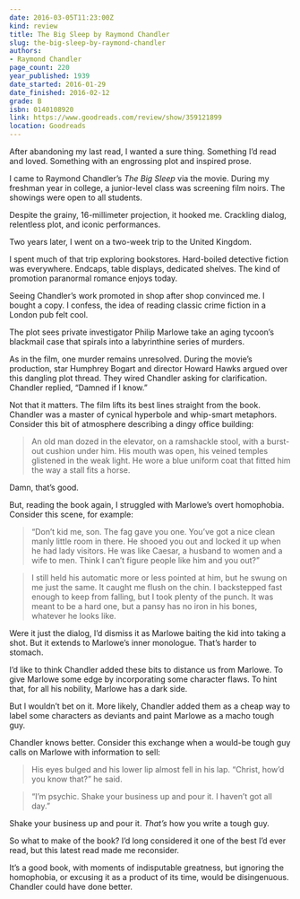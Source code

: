 ```yaml
---
date: 2016-03-05T11:23:00Z
kind: review
title: The Big Sleep by Raymond Chandler
slug: the-big-sleep-by-raymond-chandler
authors:
- Raymond Chandler
page_count: 220
year_published: 1939
date_started: 2016-01-29
date_finished: 2016-02-12
grade: B
isbn: 0140108920
link: https://www.goodreads.com/review/show/359121899
location: Goodreads
---
```


After abandoning my last read, I wanted a sure thing. Something I’d read and loved. Something with an engrossing plot and inspired prose.

I came to Raymond Chandler’s _The Big Sleep_ via the movie. During my freshman year in college, a junior-level class was screening film noirs. The showings were open to all students.

Despite the grainy, 16-millimeter projection, it hooked me. Crackling dialog, relentless plot, and iconic performances.

Two years later, I went on a two-week trip to the United Kingdom.

I spent much of that trip exploring bookstores. Hard-boiled detective fiction was everywhere. Endcaps, table displays, dedicated shelves. The kind of promotion paranormal romance enjoys today.

Seeing Chandler’s work promoted in shop after shop convinced me. I bought a copy. I confess, the idea of reading classic crime fiction in a London pub felt cool.

The plot sees private investigator Philip Marlowe take an aging tycoon’s blackmail case that spirals into a labyrinthine series of murders.

As in the film, one murder remains unresolved. During the movie’s production, star Humphrey Bogart and director Howard Hawks argued over this dangling plot thread. They wired Chandler asking for clarification. Chandler replied, “Damned if I know.”

Not that it matters. The film lifts its best lines straight from the book. Chandler was a master of cynical hyperbole and whip-smart metaphors. Consider this bit of atmosphere describing a dingy office building:

> An old man dozed in the elevator, on a ramshackle stool, with a burst-out cushion under him. His mouth was open, his veined temples glistened in the weak light. He wore a blue uniform coat that fitted him the way a stall fits a horse.

Damn, that’s good.

But, reading the book again, I struggled with Marlowe’s overt homophobia. Consider this scene, for example:

> “Don’t kid me, son. The fag gave you one. You’ve got a nice clean manly little room in there. He shooed you out and locked it up when he had lady visitors. He was like Caesar, a husband to women and a wife to men. Think I can’t figure people like him and you out?”

> I still held his automatic more or less pointed at him, but he swung on me just the same. It caught me flush on the chin. I backstepped fast enough to keep from falling, but I took plenty of the punch. It was meant to be a hard one, but a pansy has no iron in his bones, whatever he looks like.

Were it just the dialog, I’d dismiss it as Marlowe baiting the kid into taking a shot. But it extends to Marlowe’s inner monologue. That’s harder to stomach.

I’d like to think Chandler added these bits to distance us from Marlowe. To give Marlowe some edge by incorporating some character flaws. To hint that, for all his nobility, Marlowe has a dark side.

But I wouldn’t bet on it. More likely, Chandler added them as a cheap way to label some characters as deviants and paint Marlowe as a macho tough guy.

Chandler knows better. Consider this exchange when a would-be tough guy calls on Marlowe with information to sell:

> His eyes bulged and his lower lip almost fell in his lap. “Christ, how’d you know that?” he said.

> “I’m psychic. Shake your business up and pour it. I haven’t got all day.”

Shake your business up and pour it. _That’s_ how you write a tough guy.

So what to make of the book? I’d long considered it one of the best I’d ever read, but this latest read made me reconsider.

It’s a good book, with moments of indisputable greatness, but ignoring the homophobia, or excusing it as a product of its time, would be disingenuous. Chandler could have done better.